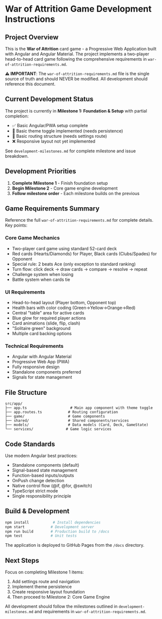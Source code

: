 # War of Attrition Game Development Instructions

## Project Overview

This is the **War of Attrition** card game - a Progressive Web Application built with Angular and Angular Material. The project implements a two-player head-to-head card game following the comprehensive requirements in `war-of-attrition-requirements.md`.

**⚠️ IMPORTANT**: The `war-of-attrition-requirements.md` file is the single source of truth and should NEVER be modified. All development should reference this document.

## Current Development Status

The project is currently in **Milestone 1: Foundation & Setup** with partial completion:
- ✅ Basic Angular/PWA setup complete 
- 🔄 Basic theme toggle implemented (needs persistence)
- 🔄 Basic routing structure (needs settings route)
- ❌ Responsive layout not yet implemented

See `development-milestones.md` for complete milestone and issue breakdown.

## Development Priorities

1. **Complete Milestone 1** - Finish foundation setup
2. **Begin Milestone 2** - Core game engine development  
3. **Follow milestone order** - Each milestone builds on the previous

## Game Requirements Summary

Reference the full `war-of-attrition-requirements.md` for complete details. Key points:

### Core Game Mechanics
- Two-player card game using standard 52-card deck
- Red cards (Hearts/Diamonds) for Player, Black cards (Clubs/Spades) for Opponent
- Special rule: 2 beats Ace (only exception to standard ranking)
- Turn flow: click deck → draw cards → compare → resolve → repeat
- Challenge system when losing
- Battle system when cards tie

### UI Requirements
- Head-to-head layout (Player bottom, Opponent top)
- Health bars with color coding (Green→Yellow→Orange→Red)
- Central "table" area for active cards
- Blue glow for required player actions
- Card animations (slide, flip, clash)
- "Solitaire green" background
- Multiple card backing options

### Technical Requirements
- Angular with Angular Material
- Progressive Web App (PWA)
- Fully responsive design
- Standalone components preferred
- Signals for state management

## File Structure

```
src/app/
├── app.ts                    # Main app component with theme toggle
├── app.routes.ts            # Routing configuration
├── game/                    # Game components
├── shared/                  # Shared components/services
├── models/                  # Data models (Card, Deck, GameState)
└── services/               # Game logic services
```

## Code Standards

Use modern Angular best practices:
- Standalone components (default)
- Signal-based state management
- Function-based inputs/outputs
- OnPush change detection
- Native control flow (@if, @for, @switch)
- TypeScript strict mode
- Single responsibility principle

## Build & Development

```bash
npm install           # Install dependencies
npm start            # Development server
npm run build        # Production build to /docs
npm test             # Unit tests
```

The application is deployed to GitHub Pages from the `/docs` directory.

## Next Steps

Focus on completing Milestone 1 items:
1. Add settings route and navigation
2. Implement theme persistence
3. Create responsive layout foundation
4. Then proceed to Milestone 2: Core Game Engine

All development should follow the milestones outlined in `development-milestones.md` and requirements in `war-of-attrition-requirements.md`.